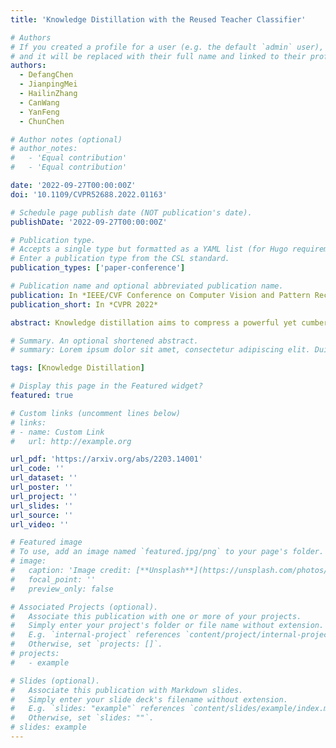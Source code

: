 ```yaml
---
title: 'Knowledge Distillation with the Reused Teacher Classifier'

# Authors
# If you created a profile for a user (e.g. the default `admin` user), write the username (folder name) here
# and it will be replaced with their full name and linked to their profile.
authors:
  - DefangChen
  - JianpingMei
  - HailinZhang
  - CanWang
  - YanFeng
  - ChunChen

# Author notes (optional)
# author_notes:
#   - 'Equal contribution'
#   - 'Equal contribution'

date: '2022-09-27T00:00:00Z'
doi: '10.1109/CVPR52688.2022.01163'

# Schedule page publish date (NOT publication's date).
publishDate: '2022-09-27T00:00:00Z'

# Publication type.
# Accepts a single type but formatted as a YAML list (for Hugo requirements).
# Enter a publication type from the CSL standard.
publication_types: ['paper-conference']

# Publication name and optional abbreviated publication name.
publication: In *IEEE/CVF Conference on Computer Vision and Pattern Recognition*
publication_short: In *CVPR 2022*

abstract: Knowledge distillation aims to compress a powerful yet cumbersome teacher model into a lightweight student model without much sacrifice of performance. For this purpose, various approaches have been proposed over the past few years, generally with elaborately designed knowledge representations, which in turn increase the difficulty of model development and interpretation. In contrast, we empirically show that a simple knowledge distillation technique is enough to significantly narrow down the teacher-student performance gap. We directly reuse the discriminative classifier from the pre-trained teacher model for student inference and train a student encoder through feature alignment with a single ℓ2 loss. In this way, the student model is able to achieve exactly the same performance as the teacher model provided that their extracted features are perfectly aligned. An additional projector is developed to help the student encoder match with the teacher classifier, which renders our technique applicable to various teacher and student architectures. Extensive experiments demonstrate that our technique achieves state-of-the-art results at the modest cost of compression ratio due to the added projector.

# Summary. An optional shortened abstract.
# summary: Lorem ipsum dolor sit amet, consectetur adipiscing elit. Duis posuere tellus ac convallis placerat. Proin tincidunt magna sed ex sollicitudin condimentum.

tags: [Knowledge Distillation]

# Display this page in the Featured widget?
featured: true

# Custom links (uncomment lines below)
# links:
# - name: Custom Link
#   url: http://example.org

url_pdf: 'https://arxiv.org/abs/2203.14001'
url_code: ''
url_dataset: ''
url_poster: ''
url_project: ''
url_slides: ''
url_source: ''
url_video: ''

# Featured image
# To use, add an image named `featured.jpg/png` to your page's folder.
# image:
#   caption: 'Image credit: [**Unsplash**](https://unsplash.com/photos/pLCdAaMFLTE)'
#   focal_point: ''
#   preview_only: false

# Associated Projects (optional).
#   Associate this publication with one or more of your projects.
#   Simply enter your project's folder or file name without extension.
#   E.g. `internal-project` references `content/project/internal-project/index.md`.
#   Otherwise, set `projects: []`.
# projects:
#   - example

# Slides (optional).
#   Associate this publication with Markdown slides.
#   Simply enter your slide deck's filename without extension.
#   E.g. `slides: "example"` references `content/slides/example/index.md`.
#   Otherwise, set `slides: ""`.
# slides: example
---
```


<!-- {{% callout note %}}
Click the _Cite_ button above to demo the feature to enable visitors to import publication metadata into their reference management software.
{{% /callout %}}

{{% callout note %}}
Create your slides in Markdown - click the _Slides_ button to check out the example.
{{% /callout %}}

Add the publication's **full text** or **supplementary notes** here. You can use rich formatting such as including [code, math, and images](https://docs.hugoblox.com/content/writing-markdown-latex/). -->
